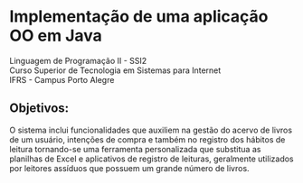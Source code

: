 <h1>Implementação de uma aplicação OO em Java</h1>
Linguagem de Programação II - SSI2 <br>
Curso Superior de Tecnologia em Sistemas para Internet<br>
IFRS - Campus Porto Alegre<br>

<h2>Objetivos:</h2>
O sistema inclui funcionalidades que auxiliem na gestão do acervo de livros de um usuário, intenções de compra e também no registro dos hábitos de leitura tornando-se uma ferramenta personalizada que substitua as planilhas de Excel e aplicativos de registro de leituras, geralmente utilizados por leitores assíduos que possuem um grande número de livros. 
<br>

